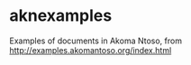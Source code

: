 aknexamples
===========

Examples of documents in Akoma Ntoso, from http://examples.akomantoso.org/index.html

